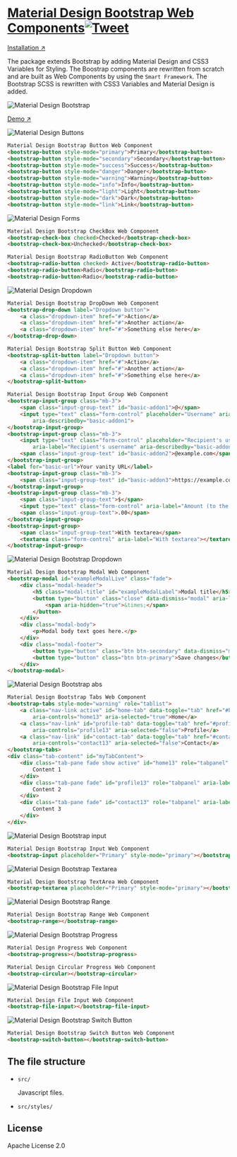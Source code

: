 # [Material Design Bootstrap Web Components](https://www.htmlelements.com)[![Tweet](https://img.shields.io/twitter/url/http/shields.io.svg?style=social)](https://twitter.com/intent/tweet?text=Get%20over%2020%20free%20custom%20elements%20based%20on%20SmartHTMLElements%20&url=https://www.htmlelements.com/&via=htmlelements&hashtags=bootstrap,design,templates,autocomplete,bootstrap-components,typeahead,developers,webcomponents,customelements,polymer,material)

[Installation ↗](https://www.npmjs.com/package/smart-bootstrap)

The package extends Bootstrap by adding Material Design and CSS3 Variables for Styling. 
The Boostrap components are rewritten from scratch and are built as Web Components by using the ```Smart Framework```.
The Bootstrap SCSS is rewritten with CSS3 Variables and Material Design is added. 

![Material Design Bootstrap](https://github.com/HTMLElements/MBWC-Toolkit/blob/master/images/bootstrap.png)

[Demo ↗](https://www.htmlelements.com/demos/bootstrap/)

![Material Design Buttons](https://github.com/HTMLElements/MBWC-Toolkit/blob/master/images/bootstrap-buttons.png)

```html
Material Design Bootstrap Button Web Component
<bootstrap-button style-mode="primary">Primary</bootstrap-button>
<bootstrap-button style-mode="secondary">Secondary</bootstrap-button>
<bootstrap-button style-mode="success">Success</bootstrap-button>
<bootstrap-button style-mode="danger">Danger</bootstrap-button>
<bootstrap-button style-mode="warning">Warning</bootstrap-button>
<bootstrap-button style-mode="info">Info</bootstrap-button>
<bootstrap-button style-mode="light">Light</bootstrap-button>
<bootstrap-button style-mode="dark">Dark</bootstrap-button>
<bootstrap-button style-mode="link">Link</bootstrap-button>
```
![Material Design Forms](https://github.com/HTMLElements/MBWC-Toolkit/blob/master/images/bootstrap-forms.png)

```html
Material Design Bootstrap CheckBox Web Component
<bootstrap-check-box checked>Checked</bootstrap-check-box>
<bootstrap-check-box>Unchecked</bootstrap-check-box>
```

```html
Material Design Bootstrap RadioButton Web Component
<bootstrap-radio-button checked> Active</bootstrap-radio-button>
<bootstrap-radio-button>Radio</bootstrap-radio-button>
<bootstrap-radio-button>Radio</bootstrap-radio-button>
```
![Material Design Dropdown](https://github.com/HTMLElements/MBWC-Toolkit/blob/master/images/bootstrap-dropdown.png)

```html
Material Design Bootstrap DropDown Web Component
<bootstrap-drop-down label="Dropdown button">
	<a class="dropdown-item" href="#">Action</a>
	<a class="dropdown-item" href="#">Another action</a>
	<a class="dropdown-item" href="#">Something else here</a>
</bootstrap-drop-down>
```

```html
Material Design Bootstrap Split Button Web Component
<bootstrap-split-button label="Dropdown button">
	<a class="dropdown-item" href="#">Action</a>
	<a class="dropdown-item" href="#">Another action</a>
	<a class="dropdown-item" href="#">Something else here</a>
</bootstrap-split-button>
```

```html
Material Design Bootstrap Input Group Web Component
<bootstrap-input-group class="mb-3">
	<span class="input-group-text" id="basic-addon1">@</span>
	<input type="text" class="form-control" placeholder="Username" aria-label="Username"
		aria-describedby="basic-addon1">
</bootstrap-input-group>
<bootstrap-input-group class="mb-3">
	<input type="text" class="form-control" placeholder="Recipient's username"
		aria-label="Recipient's username" aria-describedby="basic-addon2">
	<span class="input-group-text" id="basic-addon2">@example.com</span>
</bootstrap-input-group>
<label for="basic-url">Your vanity URL</label>
<bootstrap-input-group class="mb-3">
	<span class="input-group-text" id="basic-addon3">https://example.com/users/</span>
</bootstrap-input-group>
<bootstrap-input-group class="mb-3">
	<span class="input-group-text">$</span>
	<input type="text" class="form-control" aria-label="Amount (to the nearest dollar)">
	<span class="input-group-text">.00</span>
</bootstrap-input-group>
<bootstrap-input-group>
	<span class="input-group-text">With textarea</span>
	<textarea class="form-control" aria-label="With textarea"></textarea>
</bootstrap-input-group>
```
![Material Design Bootstrap Dropdown](https://github.com/HTMLElements/MBWC-Toolkit/blob/master/images/bootstrap-modal.png)

```html
Material Design Bootstrap Modal Web Component
<bootstrap-modal id="exampleModalLive" class="fade">
	<div class="modal-header">
		<h5 class="modal-title" id="exampleModalLabel">Modal title</h5>
		<button type="button" class="close" data-dismiss="modal" aria-label="Close">
			<span aria-hidden="true">&times;</span>
		</button>
	</div>
	<div class="modal-body">
		<p>Modal body text goes here.</p>
	</div>
	<div class="modal-footer">
		<button type="button" class="btn btn-secondary" data-dismiss="modal">Close</button>
		<button type="button" class="btn btn-primary">Save changes</button>
	</div>
</bootstrap-modal>
```
![Material Design Bootstrap abs](https://github.com/HTMLElements/MBWC-Toolkit/blob/master/images/bootstrap-tabs.png)

```html 
Material Design Bootstrap Tabs Web Component
<bootstrap-tabs style-mode="warning" role="tablist">
	<a class="nav-link active" id="home-tab" data-toggle="tab" href="#home13" role="tab"
		aria-controls="home13" aria-selected="true">Home</a>
	<a class="nav-link" id="profile-tab" data-toggle="tab" href="#profile13" role="tab"
		aria-controls="profile13" aria-selected="false">Profile</a>
	<a class="nav-link" id="contact-tab" data-toggle="tab" href="#contact13" role="tab"
		aria-controls="contact13" aria-selected="false">Contact</a>
</bootstrap-tabs>
<div class="tab-content" id="myTabContent">
	<div class="tab-pane fade show active" id="home13" role="tabpanel" aria-labelledby="home-tab">
		Content 1
	</div>
	<div class="tab-pane fade" id="profile13" role="tabpanel" aria-labelledby="profile-tab">
		Content 2
	</div>
	<div class="tab-pane fade" id="contact13" role="tabpanel" aria-labelledby="contact-tab">
		Content 3
	</div>
</div>
```
![Material Design Bootstrap input](https://github.com/HTMLElements/MBWC-Toolkit/blob/master/images/bootstrap-input.png)

```html
Material Design Bootstrap Input Web Component
<bootstrap-input placeholder="Primary" style-mode="primary"></bootstrap-input>
```
![Material Design Bootstrap Textarea](https://github.com/HTMLElements/MBWC-Toolkit/blob/master/images/bootstrap-textarea.png)

```html
Material Design Bootstrap TextArea Web Component
<bootstrap-textarea placeholder="Primary" style-mode="primary"></bootstrap-textarea>
```

![Material Design Bootstrap Range](https://github.com/HTMLElements/MBWC-Toolkit/blob/master/images/bootstrap-range.png)

```html
Material Design Bootstrap Range Web Component
<bootstrap-range></bootstrap-range>
```


![Material Design Bootstrap Progress](https://github.com/HTMLElements/MBWC-Toolkit/blob/master/images/bootstrap-forms-2.png)

```html
Material Design Progress Web Component
<bootstrap-progress></bootstrap-progress>
```

```html
Material Design Circular Progress Web Component
<bootstrap-circular></bootstrap-circular>
```

![Material Design Bootstrap File Input](https://github.com/HTMLElements/MBWC-Toolkit/blob/master/images/bootstrap-fileinput.png)

```html
Material Design File Input Web Component
<bootstrap-file-input></bootstrap-file-input>
```

![Material Design Bootstrap Switch Button](https://github.com/HTMLElements/MBWC-Toolkit/blob/master/images/bootstrap-switch.png)

```html
Material Design Bootstrap Switch Button Web Component
<bootstrap-switch-button></bootstrap-switch-button>
```

## The file structure

- `src/`

  Javascript files.

- `src/styles/`


## License

Apache License 2.0
